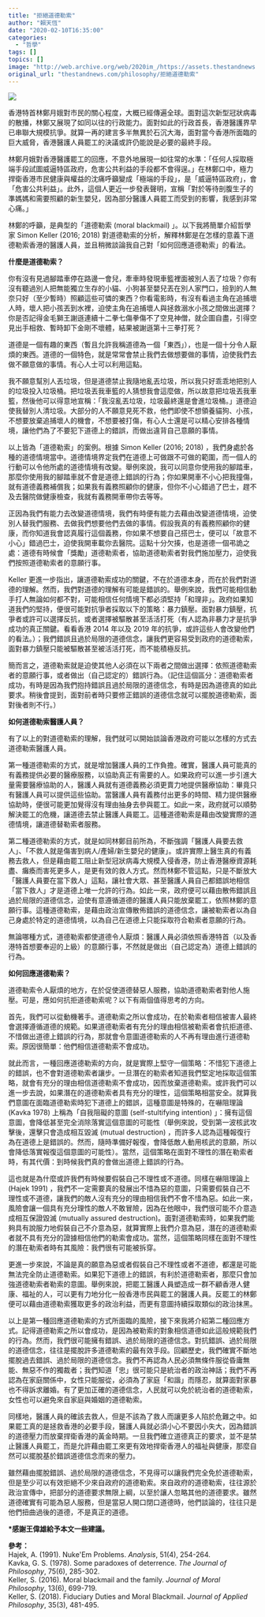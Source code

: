```yaml
---
title: "拒絕道德勒索"
author: "賴天恆"
date: "2020-02-10T16:35:00"
categories:
  - "哲學"
tags: []
topics: []
image: "http://web.archive.org/web/2020im_/https://assets.thestandnews.com/media/photos/777-03_nLL0O_J1hKfh3.png"
original_url: "thestandnews.com/philosophy/拒絕道德勒索"
---
```

![](http://web.archive.org/web/2020im_/https://assets.thestandnews.com/media/photos/777-03_nLL0O_J1hKfh3.png)

香港特首林鄭月娥對市民的關心程度，大概已經傳遍全球。面對這次新型冠狀病毒的散播，林鄭又展現了如同以往的行政能力。面對如此的行政首長，香港醫護界早已串聯大規模抗爭。就算一再的建言多半無異於石沉大海，面對當今香港所面臨的巨大威脅，香港醫護人員罷工的決議或許仍能說是必要的最終手段。

林鄭月娥對香港醫護罷工的回應，不意外地展現一如往常的水準：「任何人採取極端手段試圖威逼特區政府，危害公共利益的手段都不會得逞。」在林鄭口中，極力捍衛香港市民健康與權益的沈痛呼籲變成「極端的手段」，是「威逼特區政府」，會「危害公共利益」。此外，這個人更近一步發表聲明，宣稱「對於等待剖腹生子的準媽媽和需要照顧的新生嬰兒，因為部分醫護人員罷工而受到的影響，我感到非常心痛。」

林鄭的呼籲，是典型的「道德勒索 (moral blackmail) 」。以下我將簡單介紹哲學家 Simon Keller (2016; 2018) 對道德勒索的分析，解釋林鄭是在怎樣的意義下道德勒索香港的醫護人員，並且稍微談論我自己對「如何回應道德勒索」的看法。

**什麼是道德勒索？**

你有沒有見過腳踏車停在路邊一會兒，牽車時發現車籃裡面被別人丟了垃圾？你有沒有聽過別人把無能獨立生存的小貓、小狗甚至嬰兒丟在別人家門口，撿到的人無奈只好（至少暫時）照顧這些可憐的東西？你看電影時，有沒有看過主角在追捕壞人時，壞人把小孩丟到水裡，迫使主角在追捕壞人與拯救溺水小孩之間做出選擇？你是否記得金毛獅王謝遜連續十二拳七傷拳傷不了空見神僧，就企圖自盡，引得空見出手相救、暫時卸下金剛不壞體，結果被謝遜第十三拳打死？

道德是一個有趣的東西（暫且允許我稱道德為一個「東西」），也是一個十分令人厭煩的東西。道德的一個特色，就是常常會禁止我們去做想要做的事情，迫使我們去做不願意做的事情。有心人士可以利用這點。

我不願意幫別人丟垃圾，但是道德禁止我隨地亂丟垃圾，所以我只好乖乖地把別人的垃圾投入垃圾桶。把垃圾丟我車籃的人猜想我會這麼做，所以故意把垃圾丟我車籃，然後他可以得意地宣稱：「我沒亂丟垃圾，垃圾最終還是會進垃圾桶。」道德迫使我替別人清垃圾。大部分的人不願意見死不救，他們即使不想領養貓狗、小孩，不想要放棄追捕壞人的機會，不想要被打傷，有心人士還是可以精心安排各種情境，讓他們為了不要犯下道德上的錯誤，而做出違背自己意願的事情。

以上皆為「道德勒索」的案例。根據 Simon Keller (2016; 2018) ，我們身處於各種的道德情境當中。道德情境界定我們在道德上可做跟不可做的範圍，而一個人的行動可以令他所處的道德情境有改變。舉例來說，我可以同意你使用我的腳踏車，那麼你使用我的腳踏車就不會是道德上錯誤的行為；你如果開車不小心把我撞傷，就有道德義務補償我；如果我有義務照顧你的健康，但你不小心錯過了巴士，趕不及去醫院做健康檢查，我就有義務開車帶你去等等。

正因為我們有能力去改變道德情境，我們有時便有能力去藉由改變道德情境，迫使別人替我們服務、去做我們想要他們去做的事情。假設我真的有義務照顧你的健康，而你知道我會認真履行這個義務，你如果不想要自己搭巴士，便可以「故意不小心」錯過巴士，迫使我開車載你去醫院。這點十分欠揍，也是道德一個弔詭之處：道德有時候會「獎勵」道德勒索者，協助道德勒索者對我們施加壓力，迫使我們按照道德勒索者的意願行事。

Keller 更進一步指出，讓道德勒索成功的關鍵，不在於道德本身，而在於我們對道德的理解。然而，我們對道德的理解有可能是錯誤的。舉例來說，我們可能相信動手打人無論如何都不對，可能相信任何情境下都必須堅持「和理非」。政府如果知道我們的堅持，便很可能對抗爭者採取以下的策略：暴力鎮壓。面對暴力鎮壓，抗爭者或許可以選擇反抗，或者選擇被驅散甚至活活打死（有人認為非暴力才是抗爭成功的真正關鍵。看看香港 2014 年以及 2019 年的抗爭，或許這些人會改變他們的看法。）；我們錯誤且過於局限的道德信念，讓我們更容易受到政府的道德勒索，面對暴力鎮壓只能被驅散甚至被活活打死，而不能積極反抗。

簡而言之，道德勒索就是迫使其他人必須在以下兩者之間做出選擇：依照道德勒索者的意願行事，或者做出（自己認定的）錯誤行為。（記住這個區分：道德勒索者成功，有時是因為我們抱持錯誤且過於局限的道德信念，有時是因為道德真的如此要求。稍後會提到，面對前者時只要修正錯誤的道德信念就可以擺脫道德勒索，面對後者則不行。）

**如何道德勒索醫護人員？**

有了以上的對道德勒索的理解，我們就可以開始談論香港政府可能以怎樣的方式去道德勒索醫護人員。

第一種道德勒索的方式，就是增加醫護人員的工作負擔。確實，醫護人員可能真的有義務提供必要的醫療服務，以協助真正有需要的人。如果政府可以進一步引進大量需要醫療協助的人，醫護人員就有道德義務必須更賣力地提供醫療協助：畢竟只有醫護人員可以提供這些協助。當醫護人員有義務付出更多的時間、精力提供醫療協助時，便很可能更加覺得沒有理由抽身去參與罷工。如此一來，政府就可以順勢解決罷工的危機，讓道德去禁止醫護人員罷工。這種道德勒索是藉由改變實際的道德情境，讓道德替勒索者服務。

第二種道德勒索的方式，就是如同林鄭目前所為，不斷強調「醫護人員要去救人」、「不救人就是傷害到病人/產婦/新生嬰兒的健康」。或許實際上醫生真的有義務去救人，但是藉由罷工阻止新型冠狀病毒大規模入侵香港，防止香港醫療資源耗盡、癱瘓而害死更多人，是更有效的救人方式。然而林鄭不管這點，只是不斷放大「醫護人員要在當下救人」這點，讓社會大眾、甚至醫護人員自己都錯誤地相信「當下救人」才是道德上唯一允許的行為。如此一來，政府便可以藉由散佈錯誤且過於局限的道德信念，迫使有意遵循道德的醫護人員只能放棄罷工，依照林鄭的意願行事。這種道德勒索，是藉由政治宣傳散佈錯誤的道德信念，讓被勒索者以為自己身處於特定的道德情境，以為自己在道德上只能採取符合勒索者意願的行為。

無論哪種方式，道德勒索都使道德令人厭煩：醫護人員必須依照香港特首（以及香港特首想要奉迎的上級）的意願行事，不然就是做出（自己認定為）道德上錯誤的行為。

**如何回應道德勒索？**

道德勒索令人厭煩的地方，在於促使道德替惡人服務，協助道德勒索者對他人施壓。可是，應如何抗拒道德勒索呢？以下有兩個值得思考的方向。

首先，我們可以從動機著手。道德勒索之所以會成功，在於勒索者相信被害人最終會選擇遵循道德的規範。如果道德勒索者有充分的理由相信被勒索者會抗拒道德、不惜做出道德上錯誤的行為，那就會令意圖道德勒索的人不再有理由進行道德勒索。原因很簡單：他們相信道德勒索不會成功。

就此而言，一種回應道德勒索的方向，就是實際上堅守一個策略：不惜犯下道德上的錯誤，也不會對道德勒索者讓步。一旦潛在的勒索者知道我們堅定地採取這個策略，就會有充分的理由相信道德勒索不會成功，因而放棄道德勒索。或許我們可以進一步去說，如果潛在的道德勒索者具有充分的理性，這個策略相當安全。就算我們意圖在面臨道德勒索時犯下道德上的錯誤，這種意圖是特殊的，在嚇阻理論 (Kavka 1978) 上稱為「自我阻礙的意圖 (self-stultifying intention) 」：擁有這個意圖，會降低甚至完全消除落實這個意圖的可能性（舉例來說，受到第一波核武攻擊後，還擊只會造成相互毀滅 (mutual destruction) ，而許多人認為這種報復行為在道德上是錯誤的。然而，隨時準備好報復，會降低敵人動用核武的意願，所以會降低落實報復這個意圖的可能性）。當然，這個策略在面對不理性的潛在勒索者時，有其代價：到時候我們真的會做出道德上錯誤的行為。

這也就是為什麼或許我們有時候要假裝自己不理性或不道德。同樣在嚇阻理論上 (Hajek 1991) ，我們不一定需要真的發展出不惜為惡的意圖，只需要假裝自己不理性或不道德，讓我們的敵人沒有充分的理由相信我們不會不惜為惡。如此一來，風險會讓一個具有充分理性的敵人不敢冒險，因為在他眼中，我們很可能不介意造成相互保證毀滅 (mutually assured destruction)。面對道德勒索時，如果我們能夠具有說服力地假裝自己不介意為惡，就算實際上我們介意為惡，潛在的道德勒索者就不具有充分的證據相信他們的勒索會成功。當然，這個策略同樣在面對不理性的潛在勒索者時有其風險：我們很有可能被拆穿。

更進一步來說，不論是真的願意為惡或者假裝自己不理性或者不道德，都還是可能無法完全防止道德勒索。如果犯下道德上的錯誤，有利於道德勒索者，那麼只會加強道德勒索者勒索的意圖。舉例來說，把罷工醫護人員塑造成一群不顧香港人健康、福祉的人，可以更有力地分化一般香港市民與罷工的醫護人員。反罷工的林鄭便可以藉由道德勒索獲取更多的政治利益，而更有意圖持續採取類似的政治抹黑。

以上是第一種回應道德勒索的方式所面臨的風險，接下來我將介紹第二種回應方式。記得道德勒索之所以會成功，是因為被勒索的對象相信道德如此這般規範我們的行為。然而，我們很可能擁有錯誤、過於局限的道德信念。對抗錯誤、過於局限的道德信念，往往是擺脫許多道德勒索的最有效手段。回顧歷史，我們確實不斷地擺脫過去錯誤、過於局限的道德信念。我們不再認為人民必須無條件服從昏庸無能、無惡不作的獨裁者；我們知道「忠」很可能只是統治者的政治神話；我們不再認為在家庭關係中，女性只能服從，必須為了家庭「和諧」而隱忍，就算面對家暴也不得訴求離婚。有了更加正確的道德信念，人民就可以免於統治者的道德勒索，女性也可以避免來自家庭與婚姻的道德勒索。

同樣地，醫護人員的確該去救人，但是不該為了救人而讓更多人陷於危難之中。如果罷工真的是拯救香港的必要手段，醫護人員就必須小心不要因小失大，因為錯誤的道德壓力而放棄捍衛香港的黃金時期。一旦我們確立道德真正的要求，並不是禁止醫護人員罷工，而是允許藉由罷工來更有效地捍衛香港人的福祉與健康，那麼自然可以擺脫基於錯誤道德信念而來的壓力。

雖然藉由擺脫錯誤、過於局限的道德信念，不見得可以讓我們完全免於道德勒索，但是至少可以有效拒絕不少來自政府的道德勒索。來自政府的道德勒索，往往源於政治宣傳中，把部分的道德要求無限上綱，以至於讓人忽略其他的道德要求。雖然道德確實有可能為惡人服務，但是當惡人開口閉口道德時，他們談論的，往往只是他們扭曲過後的道德，不是真正的道德。

**\*感謝王偉雄給予本文一些建議。**

**參考：**  
Hajek, A. (1991). Nuke'Em Problems. _Analysis_, 51(4), 254-264.  
Kavka, G. S. (1978). Some paradoxes of deterrence. _The Journal of Philosophy_, 75(6), 285-302.  
Keller, S. (2016). Moral blackmail and the family. _Journal of Moral Philosophy_, 13(6), 699-719.  
Keller, S. (2018). Fiduciary Duties and Moral Blackmail. _Journal of Applied Philosophy_, 35(3), 481-495.